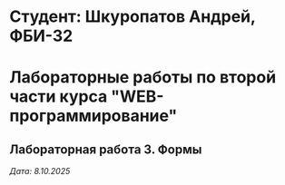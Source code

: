 # Студент: Шкуропатов Андрей, ФБИ-32

# Лабораторные работы по второй части курса "WEB-программирование"

## Лабораторная работа 3. Формы

*Дата: 8.10.2025*
